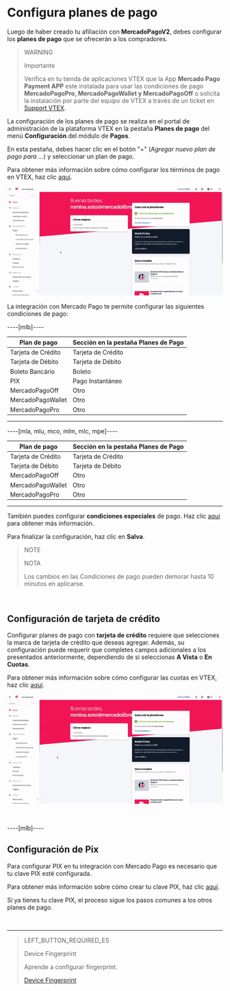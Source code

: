 # Configura planes de pago

Luego de haber creado tu afiliación con **MercadoPagoV2**, debes configurar los **planes de pago** que se ofrecerán a los compradores.


> WARNING
>
> Importante
>
> Verifica en tu tienda de aplicaciones VTEX que la App **Mercado Pago Payment APP** este instalada para usar las condiciones de pago **MercadoPagoPro, MercadoPagoWallet y MercadoPagoOff** o solicita la instalación por parte del equipo de VTEX a través de un ticket en [Support VTEX](https://help.vtex.com/es/support).

La configuración de los planes de pago se realiza en el portal de administración de la plataforma VTEX en la pestaña **Planes de pago** del menú **Configuración** del módulo de **Pagos**.

En esta pestaña, debes hacer clic en el botón "+" (*Agregar nuevo plan de pago para ...*) y seleccionar un plan de pago.

Para obtener más información sobre cómo configurar los términos de pago en VTEX, haz clic [aquí](https://help.vtex.com/es/tutorial/condicoes-de-pagamento--tutorials_455).

![Configurar planes de pago](/images/vtex/paymentconditions-es.gif)

La integración con Mercado Pago te permite configurar las siguientes condiciones de pago:

----[mlb]----

|Plan de pago|Sección en la pestaña Planes de Pago|
|---|---|
|Tarjeta de Crédito|Tarjeta de Crédito|
|Tarjeta de Débito|Tarjeta de Débito|
|Boleto Bancário|Boleto|
|PIX|Pago Instantáneo|
|MercadoPagoOff|Otro|
|MercadoPagoWallet|Otro|
|MercadoPagoPro|Otro|

------------

----[mla, mlu, mco, mlm, mlc, mpe]----

|Plan de pago|Sección en la pestaña Planes de Pago|
|---|---|
|Tarjeta de Crédito|Tarjeta de Crédito|
|Tarjeta de Débito|Tarjeta de Débito|
|MercadoPagoOff|Otro|
|MercadoPagoWallet|Otro|
|MercadoPagoPro|Otro|

------------

También puedes configurar **condiciones especiales** de pago. Haz clic [aquí](https://help.vtex.com/es/tutorial/condicoes-especiais--tutorials_456?&utm_source=admin) para obtener más información.

Para finalizar la configuración, haz clic en **Salva**.


> NOTE
>
> NOTA
> 
> Los cambios en las Condiciones de pago pueden demorar hasta 10 minutos en aplicarse.

&nbsp;

## Configuración de tarjeta de crédito

Configurar planes de pago con **tarjeta de crédito** requiere que selecciones la marca de tarjeta de crédito que deseas agregar. Además, su configuración puede requerir que completes campos adicionales a los presentados anteriormente, dependiendo de si seleccionas **A Vista** o **En Cuotas**.

Para obtener más información sobre cómo configurar las cuotas en VTEX, haz clic [aquí](https://help.vtex.com/es/tutorial/condicoes-de-pagamento--tutorials_455#parcelado-sem-juros).

![Configuración de tarjeta de crédito](/images/vtex/paymentconditions-cc-es.gif)

&nbsp;

----[mlb]----

## Configuración de Pix

Para configurar PIX en tu integración con Mercado Pago es necesario que tu clave PIX esté configurada.

Para obtener más información sobre cómo crear tu clave PIX, haz clic [aquí](https://www.mercadopago[FAKER][URL][DOMAIN]/stop/pix?url=https%3A%2F%2Fwww.mercadopago.com.br%2Fadmin-pix-keys%2Fmy-keys&authentication_mode=required).

Si ya tienes tu clave PIX, el proceso sigue los pasos comunes a los otros planes de pago.

&nbsp;

------------

> LEFT_BUTTON_REQUIRED_ES
>
> Device Fingerprint
>
> Aprende a configurar fingerprint.
>
> [Device Fingerprint](https://www.mercadopago[FAKER][URL][DOMAIN]/developers/es/guides/plugins/unofficial/vtex/device-fingerprint)